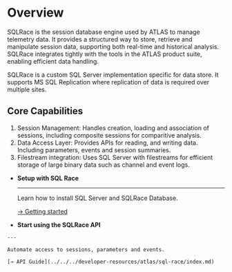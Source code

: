 # Overview

SQLRace is the session database engine used by ATLAS to manage telemetry data. It provides a structured way to store, retrieve and manipulate session data, supporting both real-time and historical analysis. SQLRace integrates tightly with the tools in the ATLAS product suite, enabling efficient data handling. 

SQLRace is a custom SQL Server implementation specific for data store. It supports MS SQL Replication where replication of data is required over multiple sites. 

## Core Capabilities

1. Session Management: Handles creation, loading and association of sessions, including composite sessions for comparitive analysis. 
2. Data Access Layer: Provides APIs for reading, and writing data. Including parameters, events and session summaries. 
3. Filestream integration: Uses SQL Server with filestreams for efficient storage of large binary data such as channel and event logs.

<div class="grid cards" markdown>

-   __Setup with SQL Race__

    ---

    Learn how to install SQL Server and SQLRace Database.

    [→ Getting started](installation.md)

-    __Start using the SQLRace API__

    ---

    Automate access to sessions, parameters and events.

    [→ API Guide](../../../developer-resources/atlas/sql-race/index.md)

</div>